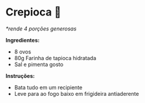 # Crepioca 🍳
_*rende 4 porções generosas_

**Ingredientes:**
- 8 ovos
- 80g Farinha de tapioca hidratada
- Sal e pimenta gosto


**Instruções:**
- Bata tudo em um recipiente
- Leve para ao fogo baixo em frigideira antiaderente
